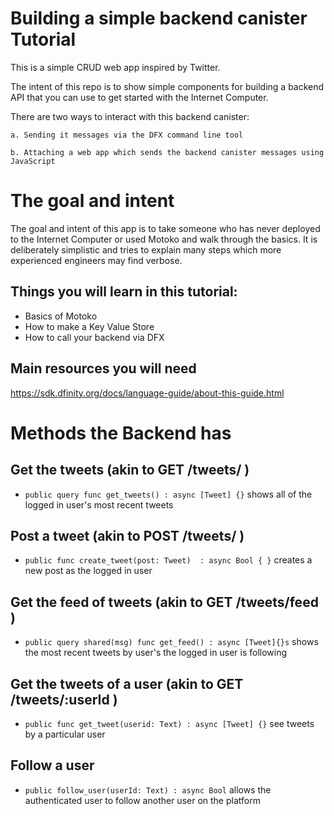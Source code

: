 # Building a simple backend canister Tutorial

This is a simple CRUD web app inspired by Twitter.

The intent of this repo is to show simple components for building a backend API that you can use to get started with the Internet Computer.

There are two ways to interact with this backend canister:

    a. Sending it messages via the DFX command line tool

    b. Attaching a web app which sends the backend canister messages using JavaScript

# The goal and intent

The goal and intent of this app is to take someone who has never deployed to the Internet Computer or used Motoko and walk through the basics. It is deliberately simplistic and tries to explain many steps which more experienced engineers may find verbose.

## Things you will learn in this tutorial:
- Basics of Motoko
- How to make a Key Value Store
- How to call your backend via DFX

## Main resources you will need

https://sdk.dfinity.org/docs/language-guide/about-this-guide.html

# Methods the Backend has

## Get the tweets (akin to GET /tweets/ )
- `public query func get_tweets() : async [Tweet] {}` shows all of the logged in user's most recent tweets


## Post a tweet (akin to POST /tweets/ )
- `public func create_tweet(post: Tweet)  : async Bool { }` creates a new post as the logged in user


## Get the feed of tweets (akin to GET /tweets/feed )
- `public query shared(msg) func get_feed() : async [Tweet]{}s` shows the most recent tweets by user's the logged in user is following


## Get the tweets of a user (akin to GET /tweets/:userId )
- `public func get_tweet(userid: Text) : async [Tweet] {}` see tweets by a particular user


## Follow a user
- `public follow_user(userId: Text) : async Bool` allows the authenticated user to follow another user on the platform
